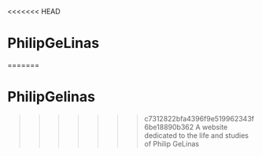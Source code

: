 <<<<<<< HEAD
# PhilipGeLinas
=======
# PhilipGelinas
>>>>>>> c7312822bfa4396f9e519962343f6be18890b362
A website dedicated to the life and studies of Philip GeLinas
